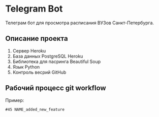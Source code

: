 # Telegram Bot
Телеграм бот для просмотра расписания ВУЗов Санкт-Петербурга.

## Описание проекта
1. Сервер Heroku
2. База данных PostgreSQL Heroku
3. Библиотека для пасринга Beautiful Soup
4. Язык Python
5. Контроль весрий GitHub


## Рабочий процесс git workflow

Пример:
```
#45 NAME_added_new_feature
```
